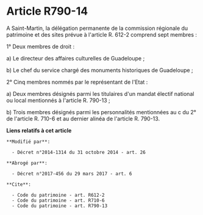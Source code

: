 # Article R790-14

A Saint-Martin, la délégation permanente de la commission régionale du patrimoine et des sites prévue à l'article R. 612-2
comprend sept membres : 

1° Deux membres de droit : 

a) Le directeur des affaires culturelles de Guadeloupe ; 

b) Le chef du service chargé des monuments historiques de Guadeloupe ; 

2° Cinq membres nommés par le représentant de l'Etat : 

a) Deux membres désignés parmi les titulaires d'un mandat électif national ou local mentionnés à l'article R. 790-13 ; 

b) Trois membres désignés parmi les personnalités mentionnées au c du 2° de l'article R. 710-6 et au dernier alinéa de
l'article R. 790-13.

**Liens relatifs à cet article**

	**Modifié par**:

	  - Décret n°2014-1314 du 31 octobre 2014 - art. 26

	**Abrogé par**:

	  - Décret n°2017-456 du 29 mars 2017 - art. 6

	**Cite**:

	  - Code du patrimoine - art. R612-2
	  - Code du patrimoine - art. R710-6
	  - Code du patrimoine - art. R790-13
